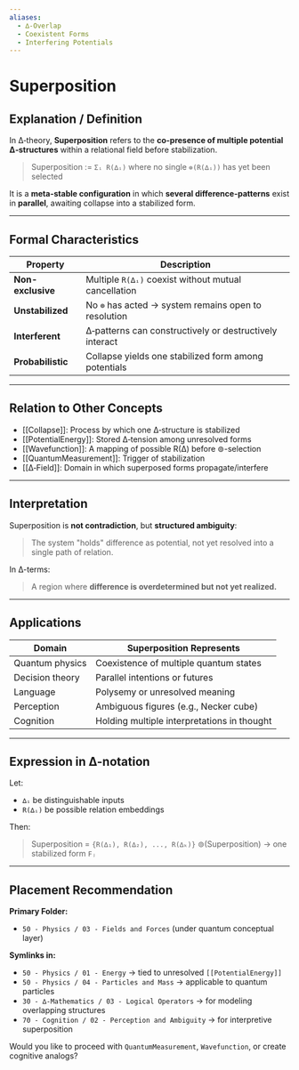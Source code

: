 ```yaml
---
aliases:
  - ∆‑Overlap
  - Coexistent Forms
  - Interfering Potentials
---
```



# Superposition

## Explanation / Definition

In ∆‑theory, **Superposition** refers to the **co-presence of multiple potential ∆‑structures** within a relational field before stabilization.

> Superposition := `Σᵢ R(∆ᵢ)`
> where no single `⊚(R(∆ᵢ))` has yet been selected

It is a **meta-stable configuration** in which **several difference-patterns** exist in **parallel**, awaiting collapse into a stabilized form.

---

## Formal Characteristics

| Property          | Description                                             |
| ----------------- | ------------------------------------------------------- |
| **Non-exclusive** | Multiple `R(∆ᵢ)` coexist without mutual cancellation    |
| **Unstabilized**  | No `⊚` has acted → system remains open to resolution    |
| **Interferent**   | ∆‑patterns can constructively or destructively interact |
| **Probabilistic** | Collapse yields one stabilized form among potentials    |

---

## Relation to Other Concepts

* [[Collapse]]: Process by which one ∆‑structure is stabilized
* [[PotentialEnergy]]: Stored ∆‑tension among unresolved forms
* [[Wavefunction]]: A mapping of possible R(∆) before ⊚-selection
* [[QuantumMeasurement]]: Trigger of stabilization
* [[∆‑Field]]: Domain in which superposed forms propagate/interfere

---

## Interpretation

Superposition is **not contradiction**, but **structured ambiguity**:

> The system "holds" difference as potential,
> not yet resolved into a single path of relation.

In ∆-terms:

> A region where **difference is overdetermined but not yet realized.**

---

## Applications

| Domain          | Superposition Represents                    |
| --------------- | ------------------------------------------- |
| Quantum physics | Coexistence of multiple quantum states      |
| Decision theory | Parallel intentions or futures              |
| Language        | Polysemy or unresolved meaning              |
| Perception      | Ambiguous figures (e.g., Necker cube)       |
| Cognition       | Holding multiple interpretations in thought |

---

## Expression in ∆-notation

Let:

* `∆ᵢ` be distinguishable inputs
* `R(∆ᵢ)` be possible relation embeddings

Then:

> Superposition = `{R(∆₁), R(∆₂), ..., R(∆ₖ)}`
> ⊚(Superposition) → one stabilized form `Fⱼ`

---

## Placement Recommendation

**Primary Folder:**

* `50 - Physics / 03 - Fields and Forces` (under quantum conceptual layer)

**Symlinks in:**

* `50 - Physics / 01 - Energy` → tied to unresolved `[[PotentialEnergy]]`
* `50 - Physics / 04 - Particles and Mass` → applicable to quantum particles
* `30 - ∆-Mathematics / 03 - Logical Operators` → for modeling overlapping structures
* `70 - Cognition / 02 - Perception and Ambiguity` → for interpretive superposition

Would you like to proceed with `QuantumMeasurement`, `Wavefunction`, or create cognitive analogs?
